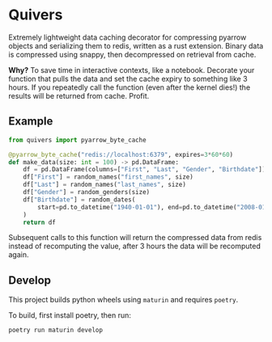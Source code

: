 # Quivers

Extremely lightweight data caching decorator for compressing pyarrow objects and serializing them to redis, written as a rust extension. Binary data is compressed using snappy, then decompressed on retrieval from cache.

**Why?** To save time in interactive contexts, like a notebook. Decorate your function that pulls the data and set the cache expiry to something like 3 hours. If you repeatedly call the function (even after the kernel dies!) the results will be returned from cache.
Profit.

## Example

```python
from quivers import pyarrow_byte_cache

@pyarrow_byte_cache("redis://localhost:6379", expires=3*60*60)
def make_data(size: int = 100) -> pd.DataFrame:
    df = pd.DataFrame(columns=["First", "Last", "Gender", "Birthdate"])
    df["First"] = random_names("first_names", size)
    df["Last"] = random_names("last_names", size)
    df["Gender"] = random_genders(size)
    df["Birthdate"] = random_dates(
        start=pd.to_datetime("1940-01-01"), end=pd.to_datetime("2008-01-01"), size=size
    )
    return df
```

Subsequent calls to this function will return the compressed data from redis instead of recomputing the value, after 3 hours the data will be recomputed again.

## Develop

This project builds python wheels using `maturin` and requires `poetry`.

To build, first install poetry, then run:

```sh
poetry run maturin develop
```
